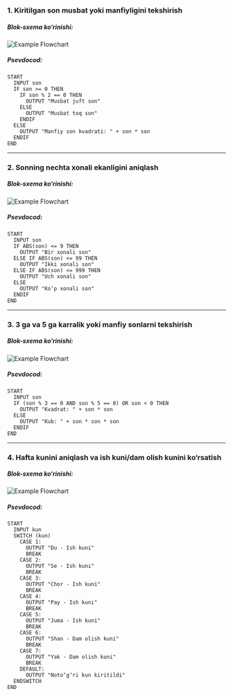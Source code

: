 ### **1. Kiritilgan son musbat yoki manfiyligini tekshirish**

##### **Blok-sxema ko‘rinishi:**
![Example Flowchart](./topshiriq-4.1.svg)

##### **Psevdocod:**
```plaintext
START
  INPUT son
  IF son >= 0 THEN
    IF son % 2 == 0 THEN
      OUTPUT "Musbat juft son"
    ELSE
      OUTPUT "Musbat toq son"
    ENDIF
  ELSE
    OUTPUT "Manfiy son kvadrati: " + son * son
  ENDIF
END
```

---

### **2. Sonning nechta xonali ekanligini aniqlash**

##### **Blok-sxema ko‘rinishi:**
![Example Flowchart](./topshiriq-4.2.svg)

##### **Psevdocod:**
```plaintext
START
  INPUT son
  IF ABS(son) <= 9 THEN
    OUTPUT "Bir xonali son"
  ELSE IF ABS(son) <= 99 THEN
    OUTPUT "Ikki xonali son"
  ELSE IF ABS(son) <= 999 THEN
    OUTPUT "Uch xonali son"
  ELSE
    OUTPUT "Ko‘p xonali son"
  ENDIF
END
```

---

### **3. 3 ga va 5 ga karralik yoki manfiy sonlarni tekshirish**

##### **Blok-sxema ko‘rinishi:**
![Example Flowchart](./topshiriq-4.3.svg)

##### **Psevdocod:**
```plaintext
START
  INPUT son
  IF (son % 3 == 0 AND son % 5 == 0) OR son < 0 THEN
    OUTPUT "Kvadrat: " + son * son
  ELSE
    OUTPUT "Kub: " + son * son * son
  ENDIF
END
```

---

### **4. Hafta kunini aniqlash va ish kuni/dam olish kunini ko‘rsatish**

##### **Blok-sxema ko‘rinishi:**
![Example Flowchart](./topshiriq-4.4.svg)

##### **Psevdocod:**
```plaintext
START
  INPUT kun
  SWITCH (kun)
    CASE 1:
      OUTPUT "Du - Ish kuni"
      BREAK
    CASE 2:
      OUTPUT "Se - Ish kuni"
      BREAK
    CASE 3:
      OUTPUT "Chor - Ish kuni"
      BREAK
    CASE 4:
      OUTPUT "Pay - Ish kuni"
      BREAK
    CASE 5:
      OUTPUT "Juma - Ish kuni"
      BREAK
    CASE 6:
      OUTPUT "Shan - Dam olish kuni"
      BREAK
    CASE 7:
      OUTPUT "Yak - Dam olish kuni"
      BREAK
    DEFAULT:
      OUTPUT "Noto‘g‘ri kun kiritildi"
  ENDSWITCH
END
```